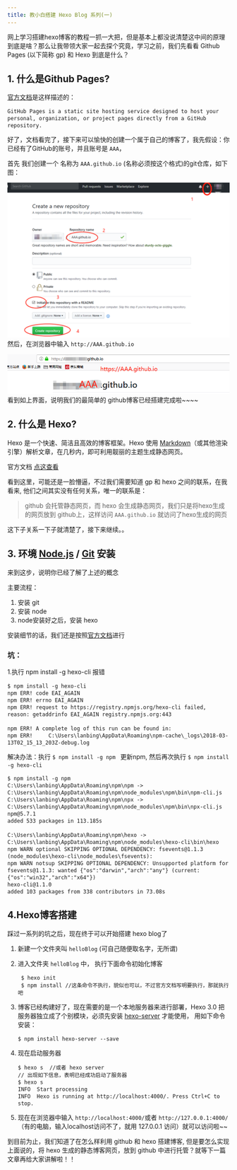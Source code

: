```yaml
---
title: 教小白搭建 Hexo Blog 系列(一)
---
```

网上学习搭建hexo博客的教程一抓一大把，但是基本上都没说清楚这中间的原理到底是啥？那么让我带领大家一起去探个究竟，学习之前，我们先看看 Github Pages (以下简称 gp) 和 Hexo 到底是什么？

## 1. 什么是Github Pages?

[官方文档](https://help.github.com/articles/what-is-github-pages/)是这样描述的：

```
GitHub Pages is a static site hosting service designed to host your personal, organization, or project pages directly from a GitHub repository.
```

好了，文档看完了，接下来可以愉快的创建一个属于自己的博客了，我先假设：你已经有了GitHub的账号，并且账号是 `AAA`，

首先 我们创建一个 名称为 `AAA.github.io` (名称必须按这个格式)的git仓库，如下图： 

![](hexo_blog_create/hexo_blog_create_20180313105757.png)
然后，在浏览器中输入 `http://AAA.github.io` 

![](hexo_blog_create/hexo_blog_create_20180313112747.png)
看到如上界面，说明我们的最简单的 github博客已经搭建完成啦~~~~

## 2. 什么是 Hexo?

Hexo 是一个快速、简洁且高效的博客框架。Hexo 使用 [Markdown](http://daringfireball.net/projects/markdown/)（或其他渲染引擎）解析文章，在几秒内，即可利用靓丽的主题生成静态网页。

官方文档 [点这查看](https://hexo.io/zh-cn/docs/index.html)

看到这里，可能还是一脸懵逼，不过我们需要知道 gp 和 hexo 之间的联系，在我看来, 他们之间其实没有任何关系，唯一的联系是：

> github 会托管静态网页，而 hexo 会生成静态网页，我们只是将hexo生成的网页放到 github上，这样访问 `AAA.github.io` 就访问了hexo生成的网页

这下子关系一下子就清楚了，接下来继续。。

## 3. 环境 [Node.js](http://nodejs.org/) / [Git](http://git-scm.com/) 安装

来到这步，说明你已经了解了上述的概念

主要流程：

1.  安装 git
2.  安装 node
3.  node安装好之后，安装 hexo

安装细节的话，我们还是按照[官方文档](https://hexo.io/zh-cn/docs/index.html)进行

### 坑：

1.执行 npm install -g hexo-cli 报错
```
$ npm install -g hexo-cli
npm ERR! code EAI_AGAIN
npm ERR! errno EAI_AGAIN
npm ERR! request to https://registry.npmjs.org/hexo-cli failed, reason: getaddrinfo EAI_AGAIN registry.npmjs.org:443

npm ERR! A complete log of this run can be found in:
npm ERR!     C:\Users\lanbing\AppData\Roaming\npm-cache\_logs\2018-03-13T02_15_13_203Z-debug.log
```
解决办法：执行  `$ npm install -g npm ` 更新npm,  然后再次执行 `$ npm install -g hexo-cli` 
```
$ npm install -g npm
C:\Users\lanbing\AppData\Roaming\npm\npm -> C:\Users\lanbing\AppData\Roaming\npm\node_modules\npm\bin\npm-cli.js
C:\Users\lanbing\AppData\Roaming\npm\npx -> C:\Users\lanbing\AppData\Roaming\npm\node_modules\npm\bin\npx-cli.js
npm@5.7.1
added 533 packages in 113.185s

C:\Users\lanbing\AppData\Roaming\npm\hexo -> C:\Users\lanbing\AppData\Roaming\npm\node_modules\hexo-cli\bin\hexo
npm WARN optional SKIPPING OPTIONAL DEPENDENCY: fsevents@1.1.3 (node_modules\hexo-cli\node_modules\fsevents):
npm WARN notsup SKIPPING OPTIONAL DEPENDENCY: Unsupported platform for fsevents@1.1.3: wanted {"os":"darwin","arch":"any"} (current: {"os":"win32","arch":"x64"})
hexo-cli@1.1.0
added 103 packages from 338 contributors in 73.08s
```
## 4.Hexo博客搭建
踩过一系列的坑之后，现在终于可以开始搭建 hexo blog了

1. 新建一个文件夹叫   `helloBlog` (可自己随便取名字，无所谓)

2. 进入文件夹 `helloBlog` 中， 执行下面命令初始化博客

   ```
    $ hexo init 
    $ npm install //这条命令不执行，貌似也可以，不过官方文档写明要执行，那就执行吧
   ```

3. 博客已经构建好了，现在需要的是一个本地服务器来进行部署，Hexo 3.0 把服务器独立成了个别模块，必须先安装 [hexo-server](https://github.com/hexojs/hexo-server) 才能使用， 用如下命令安装：

   ```
   $ npm install hexo-server --save
   ```
4. 现在启动服务器
   ```
   $ hexo s  //或者 hexo server
   // 出现如下信息，表明已经成功启动了服务器
   $ hexo s
   INFO  Start processing
   INFO  Hexo is running at http://localhost:4000/. Press Ctrl+C to stop.

   ```
5. 现在在浏览器中输入 `http://localhost:4000/`或者 `http://127.0.0.1:4000/`（有的电脑，输入localhost访问不了，就用 127.0.0.1 访问）就可以访问啦~~

到目前为止，我们知道了在怎么样利用 github 和 hexo 搭建博客, 但是要怎么实现上面说的，将 hexo 生成的静态博客网页，放到 github 中进行托管？就等下一篇文章再给大家讲解啦！！

